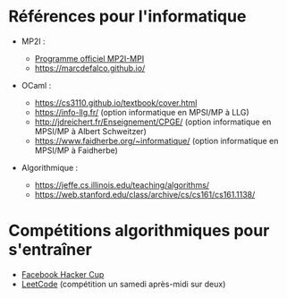 # Références pour l'informatique

- MP2I :
    - [Programme officiel MP2I-MPI](https://cache.media.education.gouv.fr/file/SPE1-MEN-MESRI-4-2-2021/64/6/spe777_annexe_1373646.pdf)  
    - https://marcdefalco.github.io/

- OCaml :
    - https://cs3110.github.io/textbook/cover.html
    - https://info-llg.fr/ (option informatique en MPSI/MP à LLG)
    - http://jdreichert.fr/Enseignement/CPGE/ (option informatique en MPSI/MP à Albert Schweitzer)
    - https://www.faidherbe.org/~informatique/ (option informatique en MPSI/MP à Faidherbe)

- Algorithmique :
    - https://jeffe.cs.illinois.edu/teaching/algorithms/
    - https://web.stanford.edu/class/archive/cs/cs161/cs161.1138/

# Compétitions algorithmiques pour s'entraîner

- [Facebook Hacker Cup](https://www.facebook.com/codingcompetitions/hacker-cup)
- [LeetCode](https://leetcode.com/) (compétition un samedi après-midi sur deux)
